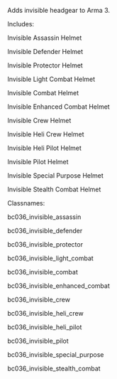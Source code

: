 Adds invisible headgear to Arma 3.


Includes:

Invisible Assassin Helmet

Invisible Defender Helmet

Invisible Protector Helmet

Invisible Light Combat Helmet

Invisible Combat Helmet

Invisible Enhanced Combat Helmet

Invisible Crew Helmet

Invisible Heli Crew Helmet

Invisible Heli Pilot Helmet

Invisible Pilot Helmet

Invisible Special Purpose Helmet

Invisible Stealth Combat Helmet


Classnames:

bc036_invisible_assassin

bc036_invisible_defender

bc036_invisible_protector

bc036_invisible_light_combat

bc036_invisible_combat

bc036_invisible_enhanced_combat

bc036_invisible_crew

bc036_invisible_heli_crew

bc036_invisible_heli_pilot

bc036_invisible_pilot

bc036_invisible_special_purpose

bc036_invisible_stealth_combat
